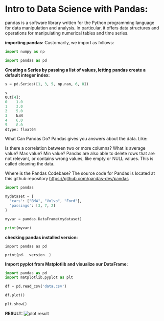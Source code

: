 # Intro to Data Science with Pandas:
pandas is a software library written for the Python programming language for data manipulation and analysis. In particular, it offers data structures and operations for manipulating numerical tables and time series.

**importing pandas:**
Customarily, we import as follows:
```python
import numpy as np

import pandas as pd
```
**Creating a Series by passing a list of values, letting pandas create a default integer index:**
```python
s = pd.Series([1, 3, 5, np.nan, 6, 8])

s
Out[4]: 
0    1.0
1    3.0
2    5.0
3    NaN
4    6.0
5    8.0
dtype: float64
```

What Can Pandas Do?
Pandas gives you answers about the data. Like:

Is there a correlation between two or more columns?
What is average value?
Max value?
Min value?
Pandas are also able to delete rows that are not relevant, or contains wrong values, like empty or NULL values. This is called cleaning the data.

Where is the Pandas Codebase?
The source code for Pandas is located at this github repository https://github.com/pandas-dev/pandas

```python
import pandas

mydataset = {
  'cars': ["BMW", "Volvo", "Ford"],
  'passings': [3, 7, 2]
}

myvar = pandas.DataFrame(mydataset)

print(myvar)
```
**checking pandas installed version:**
```
import pandas as pd

print(pd.__version__)
```
**Import pyplot from Matplotlib and visualize our DataFrame:**
```python
import pandas as pd
import matplotlib.pyplot as plt

df = pd.read_csv('data.csv')

df.plot()

plt.show()
```
**RESULT:**
![plot result](https://www.w3schools.com/python/pandas/img_pandas_plot.png)

